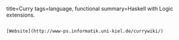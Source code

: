 title=Curry
tags=language, functional
summary=Haskell with Logic extensions.
~~~~~~

[Website](http://www-ps.informatik.uni-kiel.de/currywiki/)

